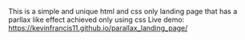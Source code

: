 This is a simple and unique html and css only landing page that has a parllax like effect achieved only using css
Live demo: https://kevinfrancis11.github.io/parallax_landing_page/

